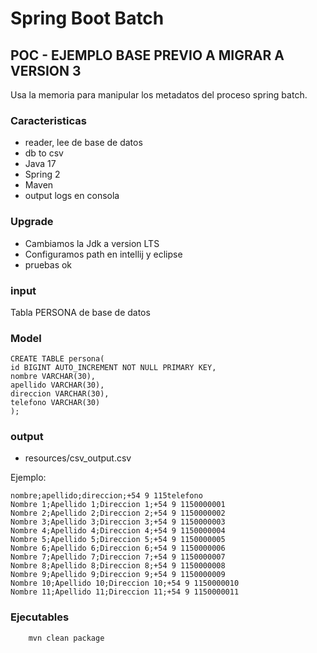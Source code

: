 # Spring Boot Batch

## POC - EJEMPLO BASE PREVIO A MIGRAR A VERSION 3

Usa la memoria para manipular los metadatos del proceso spring batch.

### Caracteristicas

- reader, lee de base de datos
- db to csv
- Java 17
- Spring 2
- Maven
- output logs en consola

### Upgrade

- Cambiamos la Jdk a version LTS
- Configuramos path en intellij y eclipse
- pruebas ok

### input

Tabla PERSONA de base de datos

### Model

```
CREATE TABLE persona(
id BIGINT AUTO_INCREMENT NOT NULL PRIMARY KEY,
nombre VARCHAR(30),
apellido VARCHAR(30),
direccion VARCHAR(30),
telefono VARCHAR(30)
);
```

### output

- resources/csv_output.csv

Ejemplo: 
```
nombre;apellido;direccion;+54 9 115telefono
Nombre 1;Apellido 1;Direccion 1;+54 9 1150000001
Nombre 2;Apellido 2;Direccion 2;+54 9 1150000002
Nombre 3;Apellido 3;Direccion 3;+54 9 1150000003
Nombre 4;Apellido 4;Direccion 4;+54 9 1150000004
Nombre 5;Apellido 5;Direccion 5;+54 9 1150000005
Nombre 6;Apellido 6;Direccion 6;+54 9 1150000006
Nombre 7;Apellido 7;Direccion 7;+54 9 1150000007
Nombre 8;Apellido 8;Direccion 8;+54 9 1150000008
Nombre 9;Apellido 9;Direccion 9;+54 9 1150000009
Nombre 10;Apellido 10;Direccion 10;+54 9 1150000010
Nombre 11;Apellido 11;Direccion 11;+54 9 1150000011
```

### Ejecutables

```
    mvn clean package
```

